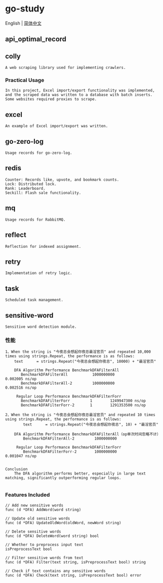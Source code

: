 # go-study
English | [简体中文](https://github.com/linbe-ff/go_study/README_zh_cn.md)


## api_optimal_record
    

## colly
    A web scraping library used for implementing crawlers.
###  Practical Usage
    In this project, Excel import/export functionality was implemented, and the scraped data was written to a database with batch inserts. 
    Some websites required proxies to scrape.

## excel
    An example of Excel import/export was written.

## go-zero-log
    Usage records for go-zero-log.

## redis
    Counter: Records like, upvote, and bookmark counts.
    Lock: Distributed lock.
    Rank: Leaderboard.
    Seckill: Flash sale functionality.

## mq
    Usage records for RabbitMQ.

## reflect
    Reflection for indexed assignment.

## retry
    Implementation of retry logic.

## task
    Scheduled task management.

## sensitive-word
    Sensitive word detection module.
### 性能
```
1、When the string is "今夜总会想起你夜总最淫官员" and repeated 10,000 times using strings.Repeat, the performance is as follows:
    text      = strings.Repeat("今夜总会想起你夜总", 10000) + "最淫官员"
    
    DFA Algorithm Performance BenchmarkDFAFilterAll
       BenchmarkDFAFilterAll           1000000000               0.002005 ns/op
       BenchmarkDFAFilterAll-2         1000000000               0.002516 ns/op
    
     Regular Loop Performance BenchmarkDFAFilterForr
       BenchmarkDFAFilterForr         1        1249947300 ns/op
       BenchmarkDFAFilterForr-2       1        1291353500 ns/op    
   
2、When the string is "今夜总会想起你夜总最淫官员" and repeated 10 times using strings.Repeat, the performance is as follows:
        text      = strings.Repeat("今夜总会想起你夜总", 10) + "最淫官员"
        
    DFA Algorithm Performance BenchmarkDFAFilterAll（op单次时间忽略不计） 
        BenchmarkDFAFilterAll-2         1000000000
    
     Regular Loop Performance BenchmarkDFAFilterForr
        BenchmarkDFAFilterForr-2        1000000000               0.001047 ns/op
    
    
Conclusion 
    The DFA algorithm performs better, especially in large text matching, significantly outperforming regular loops.
    
```

### Features Included
```
// Add new sensitive words
func (d *DFA) AddWord(word string)

// Update old sensitive words
func (d *DFA) UpdateOldWord(oldWord, newWord string)

// Delete sensitive words
func (d *DFA) DeleteWord(word string) bool

// Whether to preprocess input text
isPreprocessText bool

// Filter sensitive words from text
func (d *DFA) Filter(text string, isPreprocessText bool) string

// Check if text contains any sensitive words
func (d *DFA) Check(text string, isPreprocessText bool) error

```


